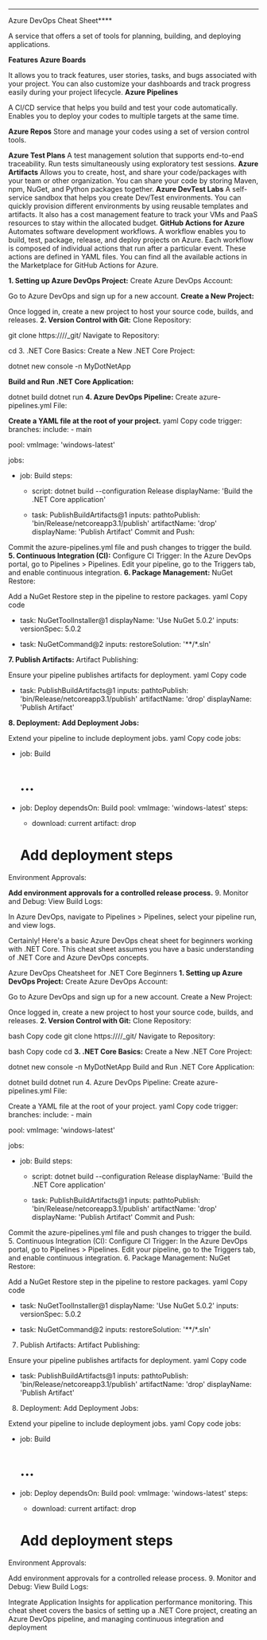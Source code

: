 
****
Azure DevOps Cheat Sheet****

A service that offers a set of tools for planning, building, and deploying applications.

**Features**
**Azure Boards**

It allows you to track features, user stories, tasks, and bugs associated with your project.
You can also customize your dashboards and track progress easily during your project lifecycle.
**Azure Pipelines**

A CI/CD service that helps you build and test your code automatically.
Enables you to deploy your codes to multiple targets at the same time.

**Azure Repos**
Store and manage your codes using a set of version control tools.

**Azure Test Plans**
A test management solution that supports end-to-end traceability.
Run tests simultaneously using exploratory test sessions.
**Azure Artifacts**
Allows you to create, host, and share your code/packages with your team or other organization.
You can share your code by storing Maven, npm, NuGet, and Python packages together.
**Azure DevTest Labs**
A self-service sandbox that helps you create Dev/Test environments.
You can quickly provision different environments by using reusable templates and artifacts.
It also has a cost management feature to track your VMs and PaaS resources to stay within the allocated budget.
**GitHub Actions for Azure**
Automates software development workflows.
A workflow enables you to build, test, package, release, and deploy projects on Azure.
Each workflow is composed of individual actions that run after a particular event. These actions are defined in YAML files. 
You can find all the available actions in the Marketplace for GitHub Actions for Azure.


**1. Setting up Azure DevOps Project:**
Create Azure DevOps Account:

Go to Azure DevOps and sign up for a new account.
**Create a New Project:**

Once logged in, create a new project to host your source code, builds, and releases.
**2. Version Control with Git:**
Clone Repository:



git clone https://<your-azure-devops-account>/<your-project>/_git/<repository-name>
Navigate to Repository:


cd <repository-name>
3. .NET Core Basics:
Create a New .NET Core Project:


dotnet new console -n MyDotNetApp

**Build and Run .NET Core Application:**


dotnet build
dotnet run
**4. Azure DevOps Pipeline:**
Create azure-pipelines.yml File:

**Create a YAML file at the root of your project.**
yaml
Copy code
trigger:
  branches:
    include:
      - main

pool:
  vmImage: 'windows-latest'

jobs:
- job: Build
  steps:
  - script: dotnet build --configuration Release
    displayName: 'Build the .NET Core application'

  - task: PublishBuildArtifacts@1
    inputs:
      pathtoPublish: 'bin/Release/netcoreapp3.1/publish'
      artifactName: 'drop'
      displayName: 'Publish Artifact'
Commit and Push:

Commit the azure-pipelines.yml file and push changes to trigger the build.
**5. Continuous Integration (CI):**
Configure CI Trigger:
In the Azure DevOps portal, go to Pipelines > Pipelines.
Edit your pipeline, go to the Triggers tab, and enable continuous integration.
**6. Package Management:**
NuGet Restore:

Add a NuGet Restore step in the pipeline to restore packages.
yaml
Copy code
- task: NuGetToolInstaller@1
  displayName: 'Use NuGet 5.0.2'
  inputs:
    versionSpec: 5.0.2

- task: NuGetCommand@2
  inputs:
    restoreSolution: '**/*.sln'
  
**7. Publish Artifacts:**
Artifact Publishing:

Ensure your pipeline publishes artifacts for deployment.
yaml
Copy code
- task: PublishBuildArtifacts@1
  inputs:
    pathtoPublish: 'bin/Release/netcoreapp3.1/publish'
    artifactName: 'drop'
    displayName: 'Publish Artifact'
  
**8. Deployment:**
**Add Deployment Jobs:**

Extend your pipeline to include deployment jobs.
yaml
Copy code
jobs:
- job: Build
  # ...

- job: Deploy
  dependsOn: Build
  pool:
    vmImage: 'windows-latest'
  steps:
  - download: current
    artifact: drop
  # Add deployment steps
Environment Approvals:


**Add environment approvals for a controlled release process.**
9. Monitor and Debug:
View Build Logs:

In Azure DevOps, navigate to Pipelines > Pipelines, select your pipeline run, and view logs.


Certainly! Here's a basic Azure DevOps cheat sheet for beginners working with .NET Core. This cheat sheet assumes you have a basic understanding of .NET Core and Azure DevOps concepts.

Azure DevOps Cheatsheet for .NET Core Beginners
**1. Setting up Azure DevOps Project:**
Create Azure DevOps Account:

Go to Azure DevOps and sign up for a new account.
Create a New Project:

Once logged in, create a new project to host your source code, builds, and releases.
**2. Version Control with Git:**
Clone Repository:

bash
Copy code
git clone https://<your-azure-devops-account>/<your-project>/_git/<repository-name>
Navigate to Repository:

bash
Copy code
cd <repository-name>
**3. .NET Core Basics:**
Create a New .NET Core Project:

dotnet new console -n MyDotNetApp
Build and Run .NET Core Application:


dotnet build
dotnet run
4. Azure DevOps Pipeline:
Create azure-pipelines.yml File:

Create a YAML file at the root of your project.
yaml
Copy code
trigger:
  branches:
    include:
      - main

pool:
  vmImage: 'windows-latest'

jobs:
- job: Build
  steps:
  - script: dotnet build --configuration Release
    displayName: 'Build the .NET Core application'

  - task: PublishBuildArtifacts@1
    inputs:
      pathtoPublish: 'bin/Release/netcoreapp3.1/publish'
      artifactName: 'drop'
      displayName: 'Publish Artifact'
Commit and Push:

Commit the azure-pipelines.yml file and push changes to trigger the build.
5. Continuous Integration (CI):
Configure CI Trigger:
In the Azure DevOps portal, go to Pipelines > Pipelines.
Edit your pipeline, go to the Triggers tab, and enable continuous integration.
6. Package Management:
NuGet Restore:

Add a NuGet Restore step in the pipeline to restore packages.
yaml
Copy code
- task: NuGetToolInstaller@1
  displayName: 'Use NuGet 5.0.2'
  inputs:
    versionSpec: 5.0.2

- task: NuGetCommand@2
  inputs:
    restoreSolution: '**/*.sln'
7. Publish Artifacts:
Artifact Publishing:

Ensure your pipeline publishes artifacts for deployment.
yaml
Copy code
- task: PublishBuildArtifacts@1
  inputs:
    pathtoPublish: 'bin/Release/netcoreapp3.1/publish'
    artifactName: 'drop'
    displayName: 'Publish Artifact'
8. Deployment:
Add Deployment Jobs:

Extend your pipeline to include deployment jobs.
yaml
Copy code
jobs:
- job: Build
  # ...

- job: Deploy
  dependsOn: Build
  pool:
    vmImage: 'windows-latest'
  steps:
  - download: current
    artifact: drop
  # Add deployment steps
Environment Approvals:

Add environment approvals for a controlled release process.
9. Monitor and Debug:
View Build Logs:




Integrate Application Insights for application performance monitoring.
This cheat sheet covers the basics of setting up a .NET Core project, creating an Azure DevOps pipeline, and managing continuous integration and deployment
